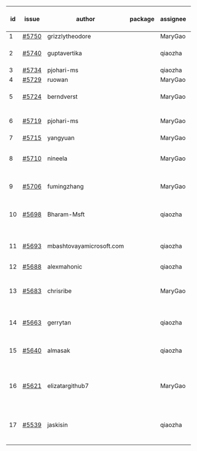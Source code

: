 | id | issue | author | package | assignee | bot advice | created date of issue | target release date | date from target |
| ------ | ------ | ------ | ------ | ------ | ------ | ------ | ------ | :-----: |
| 1 | [#5750](https://github.com/Azure/sdk-release-request/issues/5750) | grizzlytheodore |  | MaryGao | new issue. | 11-25 | 12-27 |  |
| 2 | [#5740](https://github.com/Azure/sdk-release-request/issues/5740) | guptavertika |  | qiaozha | Attention to inconsistent tag. | 11-20 | 12-26 |  |
| 3 | [#5734](https://github.com/Azure/sdk-release-request/issues/5734) | pjohari-ms |  | qiaozha | new issue. | 11-18 | 12-27 |  |
| 4 | [#5729](https://github.com/Azure/sdk-release-request/issues/5729) | ruowan |  | MaryGao | new issue. | 11-15 | 12-26 |  |
| 5 | [#5724](https://github.com/Azure/sdk-release-request/issues/5724) | berndverst |  | MaryGao | new issue. new comment. | 11-15 | 12-27 |  |
| 6 | [#5719](https://github.com/Azure/sdk-release-request/issues/5719) | pjohari-ms |  | MaryGao | Attention to inconsistent tag. | 11-13 | 12-27 |  |
| 7 | [#5715](https://github.com/Azure/sdk-release-request/issues/5715) | yangyuan |  | MaryGao | new issue. | 11-11 | 12-27 |  |
| 8 | [#5710](https://github.com/Azure/sdk-release-request/issues/5710) | nineela |  | MaryGao | Attention to inconsistent tag. HoldOn. | 11-11 | 11-22 |  |
| 9 | [#5706](https://github.com/Azure/sdk-release-request/issues/5706) | fumingzhang |  | MaryGao | Attention to inconsistent tag. | 11-11 | 12-26 |  |
| 10 | [#5698](https://github.com/Azure/sdk-release-request/issues/5698) | Bharam-Msft |  | qiaozha | new comment. FirstBeta. TypeSpec. | 11-07 | 11-22 |  |
| 11 | [#5693](https://github.com/Azure/sdk-release-request/issues/5693) | mbashtovayamicrosoft.com |  | qiaozha | Attention to inconsistent tag. HoldOn. | 11-06 | 11-22 |  |
| 12 | [#5688](https://github.com/Azure/sdk-release-request/issues/5688) | alexmahonic |  | qiaozha | HoldOn. | 11-05 | 11-22 |  |
| 13 | [#5683](https://github.com/Azure/sdk-release-request/issues/5683) | chrisribe |  | MaryGao | new comment. FirstGA. HoldOn. TypeSpec. | 11-05 | 11-22 |  |
| 14 | [#5663](https://github.com/Azure/sdk-release-request/issues/5663) | gerrytan |  | qiaozha | new comment. FirstBeta. | 11-04 | 11-21 |  |
| 15 | [#5640](https://github.com/Azure/sdk-release-request/issues/5640) | almasak |  | qiaozha | new comment. FirstBeta. HoldOn. | 10-23 | 12-03 |  |
| 16 | [#5621](https://github.com/Azure/sdk-release-request/issues/5621) | elizatargithub7 |  | MaryGao | new comment. FirstGA. HoldOn. TypeSpec. | 10-16 | 11-22 |  |
| 17 | [#5539](https://github.com/Azure/sdk-release-request/issues/5539) | jaskisin |  | qiaozha | new comment. FirstGA. HoldOn. TypeSpec. | 09-27 | 01-24 |  |
